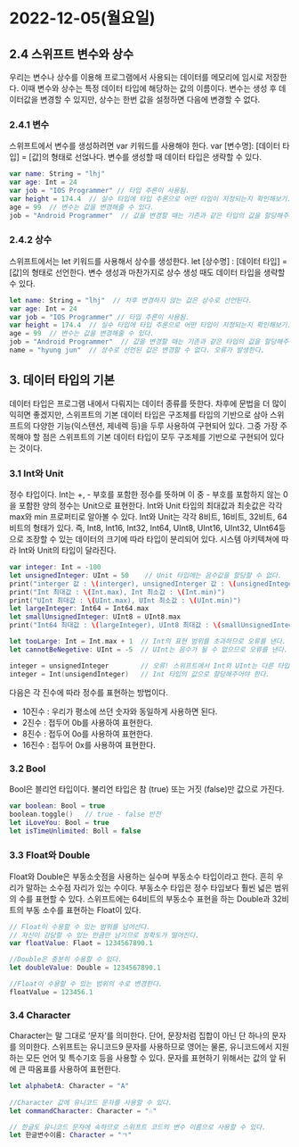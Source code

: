 # 2022-12-05(월요일)

## 2.4 스위프트 변수와 상수

우리는 변수나 상수를 이용해 프로그램에서 사용되는 데이터를 메모리에 임시로 저장한다. 이때 변수와 상수는 특정 데이터 타입에 해당하는 값의 이름이다. 변수는 생성 후 데이터값을 변경할 수 있지만, 상수는 한번 값을 설정하면 다음에 변경할 수 없다.

### 2.4.1 변수

스위프트에서 변수를 생성하려면 var 키워드를 사용해야 한다. var [변수명]: [데이터 타입] = [값]의 형태로 선얺나다. 변수를 생성할 때 데이터 타입은 생략할 수 있다.

```swift
var name: String = "lhj"
var age: Int = 24
var job = "IOS Programmer" // 타입 추론이 사용됨.
var height = 174.4  // 실수 타입에 타입 추론으로 어떤 타입이 지정되는지 확인해보기.
age = 99  // 변수는 값을 변경해줄 수 있다.
job = "Android Programmer"  // 값을 변경할 때는 기존과 같은 타입의 값을 할당해주어야 한다.
```

### 2.4.2 상수

스위프트에서는 let 키워드를 사용해서 상수를 생성한다. let [상수명] : [데이터 타입] = [값]의 형태로 선언한다. 변수 생성과 마찬가지로 상수 생성 때도 데이터 타입을 생략할 수 있다.

```swift
let name: String = "lhj"  // 차후 변경하지 않는 값은 상수로 선언된다.
var age: Int = 24
var job = "IOS Programmer" // 타입 추론이 사용됨.
var height = 174.4  // 실수 타입에 타입 추론으로 어떤 타입이 지정되는지 확인해보기.
age = 99  // 변수는 값을 변경해줄 수 있다.
job = "Android Programmer"  // 값을 변경할 때는 기존과 같은 타입의 값을 할당해주어야 한다.
name = "hyung jun"  // 상수로 선언된 값은 변경할 수 없다. 오류가 발생한다.
```

## 3. 데이터 타입의 기본

데이터 타입은 프로그램 내에서 다뤄지는 데이터 종류를 뜻한다. 차후에 문법을 더 많이 익히면 좋겠지만, 스위프트의 기본 데이터 타입은 구조체를 타입의 기반으로 삼아 스위프트의 다양한 기능(익스텐션, 제네렉 등)을 두루 사용하여 구현되어 있다. 그중 가장 주목해야 할 점은 스위프트의 기본 데이터 타입이 모두 구조체를 기반으로 구현되어 있다는 것이다. 

### 3.1 Int와 Unit

정수 타입이다. Int는 +, - 부호를 포함한 정수를 뜻하며 이 중 - 부호를 포함하지 않는 0을 포함한 양의 정수는 Unit으로 표현한다. Int와 Unit 타입의 최대값과 최솟값은 각각 max와 min 프로퍼티로 알아볼 수 있다. Int와 Unit는 각각 8비트, 16비트, 32비트, 64비트의 형태가 있다. 즉, Int8, Int16, Int32, Int64, UInt8, UInt16, UInt32, UInt64등으로 조장할 수 있는 데이터의 크기에 따라 타입이 분리되어 있다. 시스템 아키텍쳐에 따라 Int와 Unit의 타입이 달라진다. 

```swift
var integer: Int = -100
let unsignedInteger: UInt = 50    // Unit 타입에는 음수값을 할당할 수 없다.
print("interger 값 : \(interger), unsignedInterger 값 : \(unsignedInteger)")
print("Int 최대값 : \(Int.max), Int 최소값 : \(Int.min)")
print("UInt 최대값 : \(UInt.max), UInt 최소값 : \(UInt.min)")
let largeInteger: Int64 = Int64.max
let smallUnsignedInteger: UInt8 = UInt8.max
print("Int64 최대값 : \(largeInteger), UInt8 최대값 : \(smallUnsignedInteger)")

let tooLarge: Int = Int.max + 1  // Int의 표현 범위를 초과하므로 오류를 낸다.
let cannotBeNegetive: UInt = -5  // UInt는 음수가 될 수 없으므로 오류를 낸다.

integer = unsignedInteger        // 오류! 스위프트에서 Int와 UInt는 다른 타입이다.
integer = Int(unsigendInteger)   // Int 타입의 값으로 할당해주어야 한다.
```

다음은 각 진수에 따라 정수를 표현하는 방법이다.

- 10진수 : 우리가 평소에 쓰던 숫자와 동일하게 사용하면 된다.
- 2진수 : 접두어 0b를 사용하여 표현한다.
- 8진수 : 접두어 0o를 사용하여 표현한다.
- 16진수 : 접두어 0x를 사용하여 표현한다.

### 3.2 Bool

Bool은 블리언 타입이다. 불리언 타입은 참 (true) 또는 거짓 (false)만 값으로 가진다.

```swift
var boolean: Bool = true
boolean.toggle()   // true - false 반전
let iLoveYou: Bool = true
let isTimeUnlimited: Boll = false
```

### 3.3 Float와 Double

Float와 Double은 부동소숫점을 사용하는 실수며 부동소수 타입이라고 한다. 흔히 우리가 말하는 소수점 자리가 있는 수이다. 부동소수 타입은 정수 타입보다 훨씬 넓은 범위의 수를 표현할 수 있다. 스위프트에는 64비트의 부동소수 표현을 하는 Double과 32비트의 부동 소수를 표현하는 Float이 있다.

```swift
// Float이 수용할 수 있는 범위를 넘어선다.
// 자신이 감당할 수 있는 만큼만 남기므로 정확도가 떨어진다.
var floatValue: Flaot = 1234567890.1

//Double은 충분히 수용할 수 있다.
let doubleValue: Double = 1234567890.1

//Float이 수용할 수 있는 범위의 수로 변경한다.
floatValue = 123456.1
```

### 3.4 Character

Character는 말 그대로 ‘문자’를 의미한다. 단어, 문장처럼 집합이 아닌 단 하나의 문자를 의미한다. 스위프트는 유니코드9 문자를 사용하므로 영어는 물론, 유니코드에서 지원하는 모든 언어 및 특수기호 등을 사용할 수 있다. 문자를 표현하기 위해서는 값의 앞 뒤에 큰 따옴표를 사용하여 표현한다.

```swift
let alphabetA: Character = "A"
 
//Character 값에 유니코드 문자를 사용할 수 있다.
let commandCharacter: Character = "☆"

// 한글도 유니코드 문자에 속하므로 스위프트 코드의 변수 이름으로 사용할 수 있다.
let 한글변수이름: Character = "ㄱ"
```